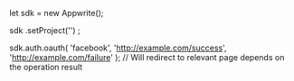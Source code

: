 let sdk = new Appwrite();

sdk
    .setProject('')
;

sdk.auth.oauth(
    'facebook',
    'http://example.com/success',
    'http://example.com/failure'
); // Will redirect to relevant page depends on the operation result